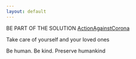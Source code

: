 ```yaml
---
layout: default
---
```





BE PART OF THE SOLUTION
[ActionAgainstCorona](https://actionagainstcorona.org/)


Take care of yourself and your loved ones

Be human. Be kind. Preserve humankind

